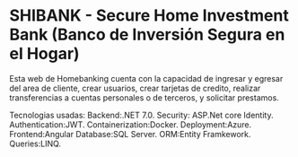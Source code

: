 # SHIBANK - Secure Home Investment Bank (Banco de Inversión Segura en el Hogar)

Esta web de Homebanking cuenta con la capacidad de ingresar y egresar del area de cliente, crear usuarios, crear tarjetas de credito, realizar transferencias a cuentas personales o de terceros, y solicitar prestamos.

Tecnologias usadas:
Backend:.NET 7.0.
Security: ASP.Net core Identity.
Authentication:JWT.
Containerization:Docker.
Deployment:Azure.
Frontend:Angular
Database:SQL Server.
ORM:Entity Framkework.
Queries:LINQ.
